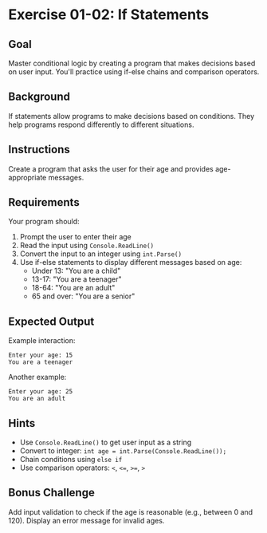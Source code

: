 # Exercise 01-02: If Statements

## Goal

Master conditional logic by creating a program that makes decisions based on user input. You'll practice using if-else chains and comparison operators.

## Background

If statements allow programs to make decisions based on conditions. They help programs respond differently to different situations.

## Instructions

Create a program that asks the user for their age and provides age-appropriate messages.

## Requirements

Your program should:

1. Prompt the user to enter their age
2. Read the input using `Console.ReadLine()`
3. Convert the input to an integer using `int.Parse()`
4. Use if-else statements to display different messages based on age:
   - Under 13: "You are a child"
   - 13-17: "You are a teenager"
   - 18-64: "You are an adult"
   - 65 and over: "You are a senior"

## Expected Output

Example interaction:

```
Enter your age: 15
You are a teenager
```

Another example:

```
Enter your age: 25
You are an adult
```

## Hints

- Use `Console.ReadLine()` to get user input as a string
- Convert to integer: `int age = int.Parse(Console.ReadLine());`
- Chain conditions using `else if`
- Use comparison operators: `<`, `<=`, `>=`, `>`

## Bonus Challenge

Add input validation to check if the age is reasonable (e.g., between 0 and 120). Display an error message for invalid ages.